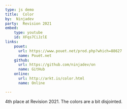 ```yaml
---
type: js demo
title:  Color
by:  Ninjadev
party:  Revision 2021
embed:
    type: youtube
    id: XFqs7CiJzlE
links:
    pouet:
      url: https://www.pouet.net/prod.php?which=88627
      name: Pouët.net
    github:
      url: https://github.com/ninjadev/on
      name: GitHub
    online:
      url: http://arkt.is/color.html
      name: Online

---
```


4th place at Revision 2021. The colors are a bit disjointed.

